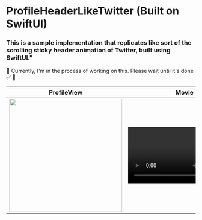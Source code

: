 # ProfileHeaderLikeTwitter (Built on SwiftUI)

### This is a sample implementation that replicates like sort of the scrolling sticky header animation of Twitter, built using SwiftUI."
🚧 Currently, I'm in the process of working on this. Please wait until it's done ✅ 🚧

|ProfileView|Movie|
|-|:-:|
|<img src="https://github.com/boardguy1024/ProfileHeaderLikeTwitter/assets/13864469/c58a34bb-6e27-4c33-b72c-39dae9be4d6f" width="300">|<video src="https://github.com/boardguy1024/ProfileHeaderLikeTwitter/assets/13864469/f0b8aae4-5550-4cf8-ab6f-1529f180421f">|


